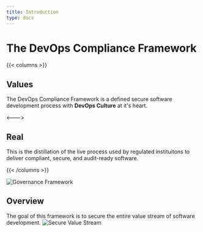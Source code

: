 ```yaml
---
title: Introduction
type: docs
---
```


# The DevOps Compliance Framework

{{< columns >}}
## Values

The DevOps Compliance Framework is a defined secure software development process
with **DevOps Culture** at it's heart.

<--->

## Real

This is the distillation of the live process used by regulated instituitons to
deliver compliant, secure, and audit-ready software.

{{< /columns >}}

![Governance Framework](/images/governance.png)

## Overview

The goal of this framework is to secure the entire value stream of software
development.
![Secure Value Stream](/images/value-stream.png)



